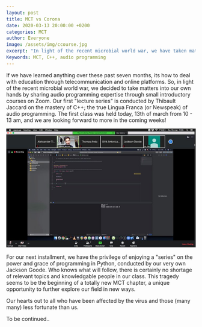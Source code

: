 ```yaml
---
layout: post
title: MCT vs Corona 
date: 2020-03-13 20:00:00 +0200
categories: MCT
author: Everyone
image: /assets/img/ccourse.jpg
excerpt: "In light of the recent microbial world war, we have taken matters into our own hands by sharing audio programming expertise through small introductory courses on Zoom."
Keywords: MCT, C++, audio programming
--- 
```


If we have learned anything over these past seven months, its how to deal with education through telecommunication and online platforms. So, in light of the recent microbial world war, we decided to take matters into our own hands by sharing audio programming expertise through small introductory courses on Zoom. Our first "lecture series" is conducted by Thibault Jaccard on the mastery of C++; the true Lingua Franca (or Newspeak) of audio programming. The first class was held today, 13th of march from 10 - 13 am, and we are looking forward to more in the coming weeks!

![c++ course](/assets/img/ccourse.jpg) 

For our next installment, we have the privilege of enjoying a "series" on the power and grace of programming in Python, conducted by our very own Jackson Goode. Who knows what will follow, there is certainly no shortage of relevant topics and knowledgable people in our class. This tragedy seems to be the beginning of a totally new MCT chapter, a unique opportunity to further explore our field in new ways. 

Our hearts out to all who have been affected by the virus and those (many many) less fortunate than us.

To be continued..
